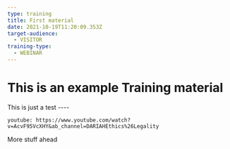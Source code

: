 ```yaml
---
type: training
title: First material
date: 2021-10-19T11:20:09.353Z
target-audience:
  - VISITOR
training-type:
  - WEBINAR
---
```

# This is an example Training material

This is just a test ----

`youtube: https://www.youtube.com/watch?v=AcvF95VcXHY&ab_channel=DARIAHEthics%26Legality`

More stuff ahead